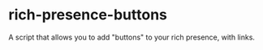 # rich-presence-buttons
A script that allows you to add "buttons" to your rich presence, with links.
